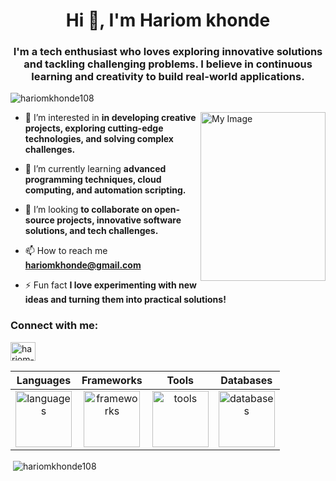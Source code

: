 <h1 align="center">Hi 👋, I'm Hariom khonde</h1>
<h3 align="center">I'm a tech enthusiast who loves exploring innovative solutions and tackling challenging problems. I believe in continuous learning and creativity to build real-world applications.</h3>

<p align="left"> <img src="https://komarev.com/ghpvc/?username=hariomkhonde108&label=Profile%20views&color=0e75b6&style=flat" alt="hariomkhonde108" /> </p>
<img align="right" src="https://drive.google.com/uc?export=view&id=1tD0cbRxuFdTyNgZ2d6ARVnkyPu-Pw5ss" alt="My Image"height="270" width="200"/>



- 👀 I’m interested in **in developing creative projects, exploring cutting-edge technologies, and solving complex challenges.**

- 🌱 I’m currently learning **advanced programming techniques, cloud computing, and automation scripting.**

- 💞️ I’m looking **to collaborate on open-source projects, innovative software solutions, and tech challenges.**

- 📫 How to reach me **hariomkhonde@gmail.com**

- ⚡ Fun fact **I love experimenting with new ideas and turning them into practical solutions!**

<h3 align="left">Connect with me:</h3>
<p align="left">
  <a href="https://www.linkedin.com/in/hariom-khonde" target="_blank">
    <img align="center" src="https://raw.githubusercontent.com/rahuldkjain/github-profile-readme-generator/master/src/images/icons/Social/linked-in-alt.svg" alt="hariom-khonde" height="30" width="40" />
  </a>
</p>


| Languages | Frameworks | Tools |  Databases | 
|:---------:|:------------------:|:---:|:---------:|
| <img src="https://skillicons.dev/icons?i=c,cpp,python,javascript,matlab,html,css&perline=4" alt="languages" height="90"/> | <img src="https://skillicons.dev/icons?i=react,tailwind,vite,express,nextjs,bootstrap&perline=5" alt="frameworks" height="90"/> | <img src="https://skillicons.dev/icons?i=postman,docker,github,git,bash,kali,figma,linux&perline=4" alt="tools" height="90"/>| <img src="https://skillicons.dev/icons?i=mongo,mysql&perline=2" alt="databases" height="90"/> |

<p>&nbsp;<img align="center" src="https://github-readme-stats.vercel.app/api?username=hariomkhonde108&show_icons=true&locale=en" alt="hariomkhonde108" /></p>
